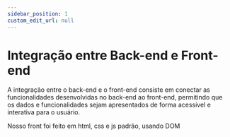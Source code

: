 ```yaml
---
sidebar_position: 1
custom_edit_url: null
---
```


# Integração entre Back-end e Front-end

A integração entre o back-end e o front-end consiste em conectar as funcionalidades desenvolvidas no back-end ao front-end, permitindo que os dados e funcionalidades sejam apresentados de forma acessível e interativa para o usuário.

Nosso front foi feito em html, css e js padrão, usando DOM 
